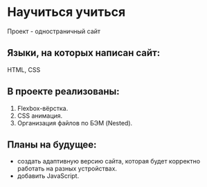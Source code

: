 # Научиться учиться

Проект - одностраничный сайт

## Языки, на которых написан сайт:
HTML, CSS

## В проекте реализованы:
1. Flexbox-вёрстка.
2. CSS анимация.
3. Организация файлов по БЭМ (Nested).

## Планы на будущее:
* cоздать адаптивную версию сайта, которая будет корректно работать на разных устройствах.
* добавить JavaScript.